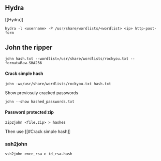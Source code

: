 ## Hydra
[[Hydra]]
```
hydra -l <username> -P /usr/share/wordlists/<wordlist> <ip> http-post-form
```

## John the ripper
```
john hash.txt --wordlist=/usr/share/wordlists/rockyou.txt --format=Raw-SHA256
```

#### Crack simple hash
```
john -w=/usr/share/wordlists/rockyou.txt hash.txt
```

Show previosuly cracked passwords
```
john --show hashed_passwords.txt
```

#### Password protected zip
```
zip2john <file,zip> > hashes
```
Then use [[#Crack simple hash]]

### ssh2john
```
ssh2john encr_rsa > id_rsa.hash
```


